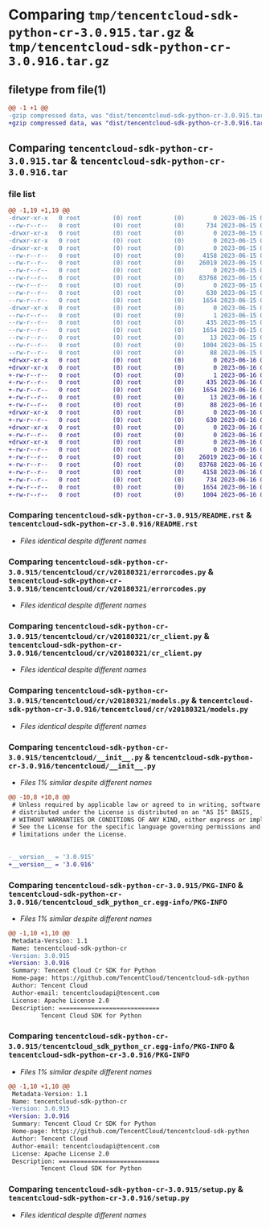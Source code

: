 # Comparing `tmp/tencentcloud-sdk-python-cr-3.0.915.tar.gz` & `tmp/tencentcloud-sdk-python-cr-3.0.916.tar.gz`

## filetype from file(1)

```diff
@@ -1 +1 @@
-gzip compressed data, was "dist/tencentcloud-sdk-python-cr-3.0.915.tar", last modified: Thu Jun 15 00:22:31 2023, max compression
+gzip compressed data, was "dist/tencentcloud-sdk-python-cr-3.0.916.tar", last modified: Fri Jun 16 00:31:11 2023, max compression
```

## Comparing `tencentcloud-sdk-python-cr-3.0.915.tar` & `tencentcloud-sdk-python-cr-3.0.916.tar`

### file list

```diff
@@ -1,19 +1,19 @@
-drwxr-xr-x   0 root         (0) root         (0)        0 2023-06-15 00:22:31.000000 tencentcloud-sdk-python-cr-3.0.915/
--rw-r--r--   0 root         (0) root         (0)      734 2023-06-15 00:22:31.000000 tencentcloud-sdk-python-cr-3.0.915/README.rst
-drwxr-xr-x   0 root         (0) root         (0)        0 2023-06-15 00:22:31.000000 tencentcloud-sdk-python-cr-3.0.915/tencentcloud/
-drwxr-xr-x   0 root         (0) root         (0)        0 2023-06-15 00:22:31.000000 tencentcloud-sdk-python-cr-3.0.915/tencentcloud/cr/
-drwxr-xr-x   0 root         (0) root         (0)        0 2023-06-15 00:22:31.000000 tencentcloud-sdk-python-cr-3.0.915/tencentcloud/cr/v20180321/
--rw-r--r--   0 root         (0) root         (0)     4158 2023-06-15 00:22:31.000000 tencentcloud-sdk-python-cr-3.0.915/tencentcloud/cr/v20180321/errorcodes.py
--rw-r--r--   0 root         (0) root         (0)    26019 2023-06-15 00:22:31.000000 tencentcloud-sdk-python-cr-3.0.915/tencentcloud/cr/v20180321/cr_client.py
--rw-r--r--   0 root         (0) root         (0)        0 2023-06-15 00:22:31.000000 tencentcloud-sdk-python-cr-3.0.915/tencentcloud/cr/v20180321/__init__.py
--rw-r--r--   0 root         (0) root         (0)    83768 2023-06-15 00:22:31.000000 tencentcloud-sdk-python-cr-3.0.915/tencentcloud/cr/v20180321/models.py
--rw-r--r--   0 root         (0) root         (0)        0 2023-06-15 00:22:31.000000 tencentcloud-sdk-python-cr-3.0.915/tencentcloud/cr/__init__.py
--rw-r--r--   0 root         (0) root         (0)      630 2023-06-15 00:22:31.000000 tencentcloud-sdk-python-cr-3.0.915/tencentcloud/__init__.py
--rw-r--r--   0 root         (0) root         (0)     1654 2023-06-15 00:22:31.000000 tencentcloud-sdk-python-cr-3.0.915/PKG-INFO
-drwxr-xr-x   0 root         (0) root         (0)        0 2023-06-15 00:22:31.000000 tencentcloud-sdk-python-cr-3.0.915/tencentcloud_sdk_python_cr.egg-info/
--rw-r--r--   0 root         (0) root         (0)        1 2023-06-15 00:22:31.000000 tencentcloud-sdk-python-cr-3.0.915/tencentcloud_sdk_python_cr.egg-info/dependency_links.txt
--rw-r--r--   0 root         (0) root         (0)      435 2023-06-15 00:22:31.000000 tencentcloud-sdk-python-cr-3.0.915/tencentcloud_sdk_python_cr.egg-info/SOURCES.txt
--rw-r--r--   0 root         (0) root         (0)     1654 2023-06-15 00:22:31.000000 tencentcloud-sdk-python-cr-3.0.915/tencentcloud_sdk_python_cr.egg-info/PKG-INFO
--rw-r--r--   0 root         (0) root         (0)       13 2023-06-15 00:22:31.000000 tencentcloud-sdk-python-cr-3.0.915/tencentcloud_sdk_python_cr.egg-info/top_level.txt
--rw-r--r--   0 root         (0) root         (0)     1004 2023-06-15 00:22:31.000000 tencentcloud-sdk-python-cr-3.0.915/setup.py
--rw-r--r--   0 root         (0) root         (0)       88 2023-06-15 00:22:31.000000 tencentcloud-sdk-python-cr-3.0.915/setup.cfg
+drwxr-xr-x   0 root         (0) root         (0)        0 2023-06-16 00:31:11.000000 tencentcloud-sdk-python-cr-3.0.916/
+drwxr-xr-x   0 root         (0) root         (0)        0 2023-06-16 00:31:11.000000 tencentcloud-sdk-python-cr-3.0.916/tencentcloud_sdk_python_cr.egg-info/
+-rw-r--r--   0 root         (0) root         (0)        1 2023-06-16 00:31:11.000000 tencentcloud-sdk-python-cr-3.0.916/tencentcloud_sdk_python_cr.egg-info/dependency_links.txt
+-rw-r--r--   0 root         (0) root         (0)      435 2023-06-16 00:31:11.000000 tencentcloud-sdk-python-cr-3.0.916/tencentcloud_sdk_python_cr.egg-info/SOURCES.txt
+-rw-r--r--   0 root         (0) root         (0)     1654 2023-06-16 00:31:11.000000 tencentcloud-sdk-python-cr-3.0.916/tencentcloud_sdk_python_cr.egg-info/PKG-INFO
+-rw-r--r--   0 root         (0) root         (0)       13 2023-06-16 00:31:11.000000 tencentcloud-sdk-python-cr-3.0.916/tencentcloud_sdk_python_cr.egg-info/top_level.txt
+-rw-r--r--   0 root         (0) root         (0)       88 2023-06-16 00:31:11.000000 tencentcloud-sdk-python-cr-3.0.916/setup.cfg
+drwxr-xr-x   0 root         (0) root         (0)        0 2023-06-16 00:31:11.000000 tencentcloud-sdk-python-cr-3.0.916/tencentcloud/
+-rw-r--r--   0 root         (0) root         (0)      630 2023-06-16 00:31:11.000000 tencentcloud-sdk-python-cr-3.0.916/tencentcloud/__init__.py
+drwxr-xr-x   0 root         (0) root         (0)        0 2023-06-16 00:31:11.000000 tencentcloud-sdk-python-cr-3.0.916/tencentcloud/cr/
+-rw-r--r--   0 root         (0) root         (0)        0 2023-06-16 00:31:11.000000 tencentcloud-sdk-python-cr-3.0.916/tencentcloud/cr/__init__.py
+drwxr-xr-x   0 root         (0) root         (0)        0 2023-06-16 00:31:11.000000 tencentcloud-sdk-python-cr-3.0.916/tencentcloud/cr/v20180321/
+-rw-r--r--   0 root         (0) root         (0)        0 2023-06-16 00:31:11.000000 tencentcloud-sdk-python-cr-3.0.916/tencentcloud/cr/v20180321/__init__.py
+-rw-r--r--   0 root         (0) root         (0)    26019 2023-06-16 00:31:11.000000 tencentcloud-sdk-python-cr-3.0.916/tencentcloud/cr/v20180321/cr_client.py
+-rw-r--r--   0 root         (0) root         (0)    83768 2023-06-16 00:31:11.000000 tencentcloud-sdk-python-cr-3.0.916/tencentcloud/cr/v20180321/models.py
+-rw-r--r--   0 root         (0) root         (0)     4158 2023-06-16 00:31:11.000000 tencentcloud-sdk-python-cr-3.0.916/tencentcloud/cr/v20180321/errorcodes.py
+-rw-r--r--   0 root         (0) root         (0)      734 2023-06-16 00:31:11.000000 tencentcloud-sdk-python-cr-3.0.916/README.rst
+-rw-r--r--   0 root         (0) root         (0)     1654 2023-06-16 00:31:11.000000 tencentcloud-sdk-python-cr-3.0.916/PKG-INFO
+-rw-r--r--   0 root         (0) root         (0)     1004 2023-06-16 00:31:11.000000 tencentcloud-sdk-python-cr-3.0.916/setup.py
```

### Comparing `tencentcloud-sdk-python-cr-3.0.915/README.rst` & `tencentcloud-sdk-python-cr-3.0.916/README.rst`

 * *Files identical despite different names*

### Comparing `tencentcloud-sdk-python-cr-3.0.915/tencentcloud/cr/v20180321/errorcodes.py` & `tencentcloud-sdk-python-cr-3.0.916/tencentcloud/cr/v20180321/errorcodes.py`

 * *Files identical despite different names*

### Comparing `tencentcloud-sdk-python-cr-3.0.915/tencentcloud/cr/v20180321/cr_client.py` & `tencentcloud-sdk-python-cr-3.0.916/tencentcloud/cr/v20180321/cr_client.py`

 * *Files identical despite different names*

### Comparing `tencentcloud-sdk-python-cr-3.0.915/tencentcloud/cr/v20180321/models.py` & `tencentcloud-sdk-python-cr-3.0.916/tencentcloud/cr/v20180321/models.py`

 * *Files identical despite different names*

### Comparing `tencentcloud-sdk-python-cr-3.0.915/tencentcloud/__init__.py` & `tencentcloud-sdk-python-cr-3.0.916/tencentcloud/__init__.py`

 * *Files 1% similar despite different names*

```diff
@@ -10,8 +10,8 @@
 # Unless required by applicable law or agreed to in writing, software
 # distributed under the License is distributed on an "AS IS" BASIS,
 # WITHOUT WARRANTIES OR CONDITIONS OF ANY KIND, either express or implied.
 # See the License for the specific language governing permissions and
 # limitations under the License.
 
 
-__version__ = '3.0.915'
+__version__ = '3.0.916'
```

### Comparing `tencentcloud-sdk-python-cr-3.0.915/PKG-INFO` & `tencentcloud-sdk-python-cr-3.0.916/tencentcloud_sdk_python_cr.egg-info/PKG-INFO`

 * *Files 1% similar despite different names*

```diff
@@ -1,10 +1,10 @@
 Metadata-Version: 1.1
 Name: tencentcloud-sdk-python-cr
-Version: 3.0.915
+Version: 3.0.916
 Summary: Tencent Cloud Cr SDK for Python
 Home-page: https://github.com/TencentCloud/tencentcloud-sdk-python
 Author: Tencent Cloud
 Author-email: tencentcloudapi@tencent.com
 License: Apache License 2.0
 Description: ============================
         Tencent Cloud SDK for Python
```

### Comparing `tencentcloud-sdk-python-cr-3.0.915/tencentcloud_sdk_python_cr.egg-info/PKG-INFO` & `tencentcloud-sdk-python-cr-3.0.916/PKG-INFO`

 * *Files 1% similar despite different names*

```diff
@@ -1,10 +1,10 @@
 Metadata-Version: 1.1
 Name: tencentcloud-sdk-python-cr
-Version: 3.0.915
+Version: 3.0.916
 Summary: Tencent Cloud Cr SDK for Python
 Home-page: https://github.com/TencentCloud/tencentcloud-sdk-python
 Author: Tencent Cloud
 Author-email: tencentcloudapi@tencent.com
 License: Apache License 2.0
 Description: ============================
         Tencent Cloud SDK for Python
```

### Comparing `tencentcloud-sdk-python-cr-3.0.915/setup.py` & `tencentcloud-sdk-python-cr-3.0.916/setup.py`

 * *Files identical despite different names*

